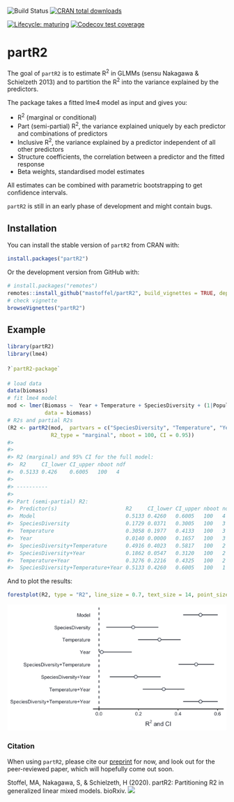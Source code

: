 
<!-- badges: start -->

![Build
Status](https://travis-ci.org/mastoffel/partR2.svg?branch=master)
[![CRAN total
downloads](http://cranlogs.r-pkg.org/badges/grand-total/partR2?color=blue)](https://cran.r-project.org/package=partR2)

[![Lifecycle:
maturing](https://img.shields.io/badge/lifecycle-maturing-blue.svg)](https://www.tidyverse.org/lifecycle/#maturing)
[![Codecov test
coverage](https://codecov.io/gh/mastoffel/partR2/branch/master/graph/badge.svg)](https://codecov.io/gh/mastoffel/partR2?branch=master)
<!-- badges: end -->
<!-- README.md is generated from README.Rmd. Please edit that file -->

# partR2

The goal of `partR2` is to estimate R<sup>2</sup> in GLMMs (sensu
Nakagawa & Schielzeth 2013) and to partition the R<sup>2</sup> into the
variance explained by the predictors.

The package takes a fitted lme4 model as input and gives you:

  - R<sup>2</sup> (marginal or conditional)
  - Part (semi-partial) R<sup>2</sup>, the variance explained uniquely
    by each predictor and combinations of predictors
  - Inclusive R<sup>2</sup>, the variance explained by a predictor
    independent of all other predictors
  - Structure coefficients, the correlation between a predictor and the
    fitted response
  - Beta weights, standardised model estimates

All estimates can be combined with parametric bootstrapping to get
confidence intervals.

`partR2` is still in an early phase of development and might contain
bugs.

## Installation

You can install the stable version of `partR2` from CRAN with:

``` r
install.packages("partR2")
```

Or the development version from GitHub with:

``` r
# install.packages("remotes")
remotes::install_github("mastoffel/partR2", build_vignettes = TRUE, dependencies = TRUE) 
# check vignette
browseVignettes("partR2")
```

## Example

``` r
library(partR2)
library(lme4)

?`partR2-package`

# load data
data(biomass)
# fit lme4 model
mod <- lmer(Biomass ~  Year + Temperature + SpeciesDiversity + (1|Population),
            data = biomass)
# R2s and partial R2s
(R2 <- partR2(mod,  partvars = c("SpeciesDiversity", "Temperature", "Year"),
              R2_type = "marginal", nboot = 100, CI = 0.95))
#> 
#> 
#> R2 (marginal) and 95% CI for the full model: 
#>  R2     CI_lower CI_upper nboot ndf
#>  0.5133 0.426    0.6005   100   4  
#> 
#> ----------
#> 
#> Part (semi-partial) R2:
#>  Predictor(s)                      R2     CI_lower CI_upper nboot ndf
#>  Model                             0.5133 0.4260   0.6005   100   4  
#>  SpeciesDiversity                  0.1729 0.0371   0.3005   100   3  
#>  Temperature                       0.3058 0.1977   0.4133   100   3  
#>  Year                              0.0140 0.0000   0.1657   100   3  
#>  SpeciesDiversity+Temperature      0.4916 0.4023   0.5817   100   2  
#>  SpeciesDiversity+Year             0.1862 0.0547   0.3120   100   2  
#>  Temperature+Year                  0.3276 0.2216   0.4325   100   2  
#>  SpeciesDiversity+Temperature+Year 0.5133 0.4260   0.6005   100   1
```

And to plot the results:

``` r
forestplot(R2, type = "R2", line_size = 0.7, text_size = 14, point_size = 3)
```

![](README-plot-1.png)<!-- -->

### Citation

When using `partR2`, please cite our
[preprint](https://www.biorxiv.org/content/10.1101/2020.07.26.221168v1.abstract)
for now, and look out for the peer-reviewed paper, which will hopefully
come out soon.

Stoffel, MA, Nakagawa, S, & Schielzeth, H (2020). partR2: Partitioning
R2 in generalized linear mixed models. bioRxiv.
[![](https://img.shields.io/badge/doi-10.1101/2020.07.26.221168-green.svg)](https://doi.org/10.1101/2020.07.26.221168)
